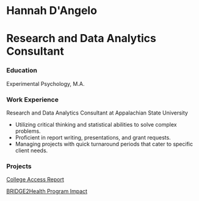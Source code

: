 # Hannah D'Angelo
# Research and Data Analytics Consultant

### Education
Experimental Psychology, M.A.

### Work Experience
Research and Data Analytics Consultant at Appalachian State University
- Utilizing critical thinking and statistical abilities to solve complex problems.
- Proficient in report writing, presentations, and grant requests.
- Managing projects with quick turnaround periods that cater to specific client needs.

### Projects
[College Access Report](https://docs.google.com/document/d/19Ba7CJO-BtEJCxi43tHvBTfXptZZw_JnI9ebRlY_AR8/edit?usp=sharing)

[BRIDGE2Health Program Impact](https://public.tableau.com/views/DAngelo_B2HTable/Sheet1?:language=en-US&:sid=&:redirect=auth&:display_count=n&:origin=viz_share_link)
